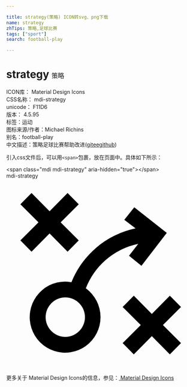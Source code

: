 ```yaml
---

title: strategy(策略) ICON转svg、png下载
name: strategy
zhTips: 策略,足球比赛
tags: ["sport"]
search: football-play

---
```


# strategy  <small style="font-size: 60%;font-weight: 100">策略</small>


<div class="detail-page">
<p>
<span>
ICON库：
<span class="badge-secondary badge">Material Design Icons</span> 
</span>
<br/>
<span>
CSS名称：
<span class="badge-secondary badge">mdi-strategy</span> 
</span>
<br/>
<span>
unicode：
<span class="badge-secondary badge">F11D6</span> 
<copy-btn content='F11D6' btn-title=""></copy-btn>
<copy-btn :content='String.fromCodePoint(parseInt("F11D6", 16))' btn-title="复制U"></copy-btn>
</span>
<br/>
<span>
版本：
<span class="badge-secondary badge">4.5.95</span> 
</span><br/><span>标签：<span class="badge-light badge"><router-link to="/tags/sport.html">运动</router-link></span></span>
<br/>
<span>图标来源/作者：<span class="badge-light badge">Michael Richins</span></span> 
<br/>
<span>别名：<span class="badge-light badge">football-play</span></span><br/><span class="zh-detail">中文描述：<span class="badge-primary badge">策略</span><span class="badge-primary badge">足球比赛</span><span class="help-link"><span>帮助改进</span>(<a href="https://gitee.com/liuwave/icon-helper/edit/master/json/material/strategy.json" target="_blank" rel="noopener noreferrer">gitee</a><a href="https://github.com/liuwave/icon-helper/edit/master/json/material/strategy.json" target="_blank" rel="noopener noreferrer">github</a></span>)</span><br/>
</p>
</div>
<div class="alert alert-dark">
  <i class="mdi mdi-strategy mdi-48px"></i>
  <i class="mdi mdi-strategy mdi-36px"></i>
  <i class="mdi mdi-strategy mdi-24px"></i>
  <i class="mdi mdi-strategy mdi-18px"></i>
</div>
<div>
  <p>引入css文件后，可以用<code>&lt;span&gt;</code>包裹，放在页面中。具体如下所示：    
  </p>
  <div class="alert alert-primary" style="font-size: 14px">
    &lt;span class="mdi mdi-strategy" aria-hidden="true"&gt;&lt;/span&gt;
    <copy-btn content='<span class="mdi mdi-strategy" aria-hidden="true"></span>'></copy-btn>
  </div>
  <div class="alert alert-secondary">
    <i class="mdi mdi-strategy"
    style="font-size: 24px"
    aria-hidden="true"></i> mdi-strategy
    <copy-btn content="mdi-strategy" btn-title="复制图标名称"></copy-btn>
  </div>
</div>
<div id="svg" class="svg-wrap">
<svg xmlns="http://www.w3.org/2000/svg" viewBox="0 0 24 24"><path d="M6.91 5.5L9.21 7.79L7.79 9.21L5.5 6.91L3.21 9.21L1.79 7.79L4.09 5.5L1.79 3.21L3.21 1.79L5.5 4.09L7.79 1.79L9.21 3.21M22.21 16.21L20.79 14.79L18.5 17.09L16.21 14.79L14.79 16.21L17.09 18.5L14.79 20.79L16.21 22.21L18.5 19.91L20.79 22.21L22.21 20.79L19.91 18.5M20.4 6.83L17.18 11L15.6 9.73L16.77 8.23A9.08 9.08 0 0 0 10.11 13.85A4.5 4.5 0 1 1 7.5 13A4 4 0 0 1 8.28 13.08A11.27 11.27 0 0 1 16.43 6.26L15 5.18L16.27 3.6M10 17.5A2.5 2.5 0 1 0 7.5 20A2.5 2.5 0 0 0 10 17.5Z" /></svg>
</div>
<detail full-name='mdi-strategy'></detail>
    
<div><p>更多关于 Material Design Icons的信息，参见：<a target="_blank" href="https://iconhelper.cn/material.html"> Material Design Icons</a>
</p></div>
